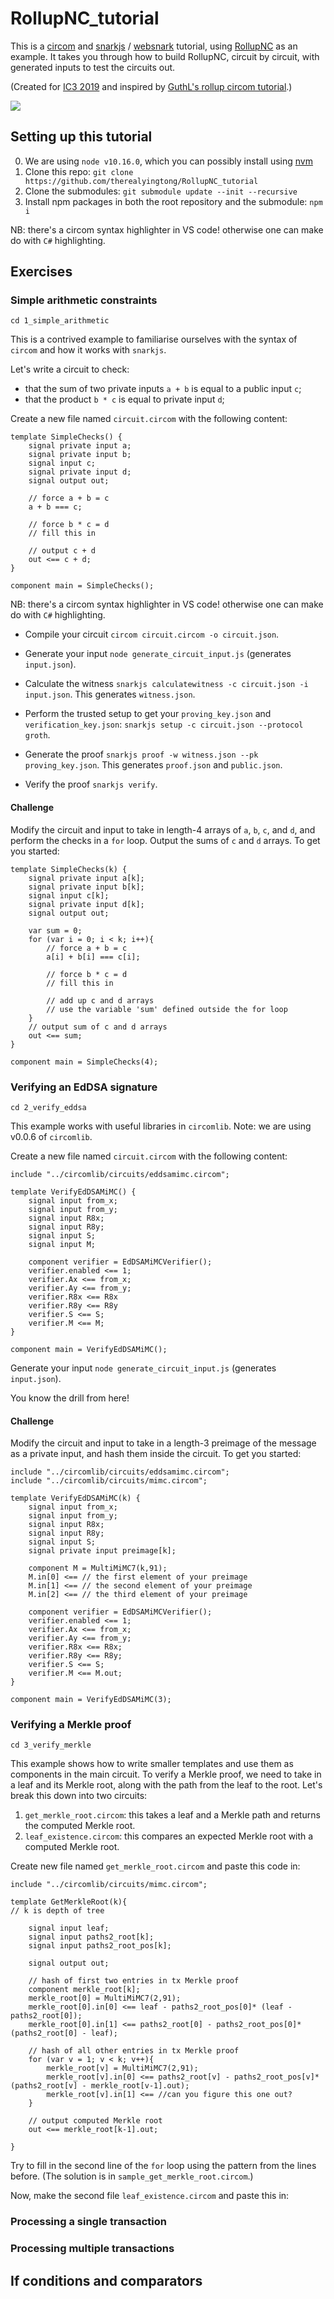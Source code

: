 # RollupNC_tutorial
This is a [circom](https://github.com/iden3/circom) and [snarkjs](https://github.com/iden3/snarkjs) / [websnark](https://github.com/iden3/websnark) tutorial, using [RollupNC](https://github.com/barryWhiteHat/RollupNC) as an example. It takes you through how to build RollupNC, circuit by circuit, with generated inputs to test the circuits out.

(Created for [IC3 2019](https://www.initc3.org/) and inspired by [GuthL's rollup circom tutorial](https://github.com/GuthL/roll_up_circom_tutorial).)

![](https://i.imgur.com/x1tDlfD.png)

## Setting up this tutorial
0. We are using `node v10.16.0`, which you can possibly install using [nvm](https://github.com/nvm-sh/nvm/blob/master/README.md)
1. Clone this repo: `git clone https://github.com/therealyingtong/RollupNC_tutorial`
2. Clone the submodules: `git submodule update --init --recursive`
3. Install npm packages in both the root repository and the submodule: `npm i`

NB: there's a circom syntax highlighter in VS code! otherwise one can make do with `C#` highlighting.

## Exercises
### Simple arithmetic constraints
`cd 1_simple_arithmetic`

This is a contrived example to familiarise ourselves with the syntax of `circom` and how it works with `snarkjs`.

Let's write a circuit to check:
- that the sum of two private inputs `a + b` is equal to a public input `c`;
- that the product `b * c` is equal to private input `d`;

Create a new file named `circuit.circom` with the following content:
```
template SimpleChecks() {
    signal private input a;
    signal private input b;
    signal input c;
    signal private input d;
    signal output out;
    
    // force a + b = c
    a + b === c;

    // force b * c = d
    // fill this in

    // output c + d
    out <== c + d;
}

component main = SimpleChecks();
```
NB: there's a circom syntax highlighter in VS code! otherwise one can make do with `C#` highlighting.

- Compile your circuit `circom circuit.circom -o circuit.json`.

- Generate your input `node generate_circuit_input.js` (generates `input.json`).

- Calculate the witness `snarkjs calculatewitness -c circuit.json -i input.json`. This generates `witness.json`.

- Perform the trusted setup to get your `proving_key.json` and `verification_key.json`: `snarkjs setup -c circuit.json --protocol groth`.

- Generate the proof `snarkjs proof -w witness.json --pk proving_key.json`. This generates `proof.json` and `public.json`.

- Verify the proof `snarkjs verify`. 

#### Challenge
Modify the circuit and input to take in length-4 arrays of `a`, `b`, `c`, and `d`, and perform the checks in a `for` loop. Output the sums of `c` and `d` arrays. To get you started:

```
template SimpleChecks(k) {
    signal private input a[k];
    signal private input b[k];
    signal input c[k];
    signal private input d[k];
    signal output out;
    
    var sum = 0;
    for (var i = 0; i < k; i++){
        // force a + b = c
        a[i] + b[i] === c[i];

        // force b * c = d
        // fill this in

        // add up c and d arrays
        // use the variable 'sum' defined outside the for loop
    }
    // output sum of c and d arrays
    out <== sum;
}

component main = SimpleChecks(4);
```


### Verifying an EdDSA signature
`cd 2_verify_eddsa`

This example works with useful libraries in `circomlib`. Note: we are using v0.0.6 of `circomlib`. 

Create a new file named `circuit.circom` with the following content:

```
include "../circomlib/circuits/eddsamimc.circom";

template VerifyEdDSAMiMC() {
    signal input from_x;
    signal input from_y;
    signal input R8x;
    signal input R8y;
    signal input S;
    signal input M;
    
    component verifier = EdDSAMiMCVerifier();   
    verifier.enabled <== 1;
    verifier.Ax <== from_x;
    verifier.Ay <== from_y;
    verifier.R8x <== R8x
    verifier.R8y <== R8y
    verifier.S <== S;
    verifier.M <== M;
}

component main = VerifyEdDSAMiMC();
```

Generate your input `node generate_circuit_input.js` (generates `input.json`).

You know the drill from here!

#### Challenge
Modify the circuit and input to take in a length-3 preimage of the message as a private input, and hash them inside the circuit. To get you started:

```
include "../circomlib/circuits/eddsamimc.circom";
include "../circomlib/circuits/mimc.circom";

template VerifyEdDSAMiMC(k) {
    signal input from_x;
    signal input from_y;
    signal input R8x;
    signal input R8y;
    signal input S;
    signal private input preimage[k];

    component M = MultiMiMC7(k,91);
    M.in[0] <== // the first element of your preimage
    M.in[1] <== // the second element of your preimage
    M.in[2] <== // the third element of your preimage
    
    component verifier = EdDSAMiMCVerifier();   
    verifier.enabled <== 1;
    verifier.Ax <== from_x;
    verifier.Ay <== from_y;
    verifier.R8x <== R8x;
    verifier.R8y <== R8y;
    verifier.S <== S;
    verifier.M <== M.out;
}

component main = VerifyEdDSAMiMC(3);
```

### Verifying a Merkle proof
`cd 3_verify_merkle`

This example shows how to write smaller templates and use them as components in the main circuit. To verify a Merkle proof, we need to take in a leaf and its Merkle root, along with the path from the leaf to the root. Let's break this down into two circuits:

1. `get_merkle_root.circom`: this takes a leaf and a Merkle path and returns the computed Merkle root.
2. `leaf_existence.circom`: this compares an expected Merkle root with a computed Merkle root.

Create new file named `get_merkle_root.circom` and paste this code in: 

```
include "../circomlib/circuits/mimc.circom";

template GetMerkleRoot(k){
// k is depth of tree

    signal input leaf;
    signal input paths2_root[k];
    signal input paths2_root_pos[k];

    signal output out;

    // hash of first two entries in tx Merkle proof
    component merkle_root[k];
    merkle_root[0] = MultiMiMC7(2,91);
    merkle_root[0].in[0] <== leaf - paths2_root_pos[0]* (leaf - paths2_root[0]);
    merkle_root[0].in[1] <== paths2_root[0] - paths2_root_pos[0]* (paths2_root[0] - leaf);

    // hash of all other entries in tx Merkle proof
    for (var v = 1; v < k; v++){
        merkle_root[v] = MultiMiMC7(2,91);
        merkle_root[v].in[0] <== paths2_root[v] - paths2_root_pos[v]* (paths2_root[v] - merkle_root[v-1].out);
        merkle_root[v].in[1] <== //can you figure this one out?
    }

    // output computed Merkle root
    out <== merkle_root[k-1].out;

}

```
Try to fill in the second line of the `for` loop using the pattern from the lines before. (The solution is in `sample_get_merkle_root.circom`.)

Now, make the second file `leaf_existence.circom` and paste this in: 

### Processing a single transaction

### Processing multiple transactions

## If conditions and comparators
